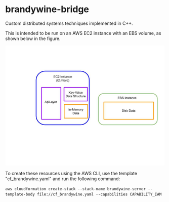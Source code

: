 # brandywine-bridge
Custom distributed systems techniques implemented in C++.

This is intended to be run on an AWS EC2 instance with an EBS volume,
as shown below in the figure.

![alt text](Key_Value_Store_v1.jpg)

To create these resources using the AWS CLI, use the template "cf_brandywine.yaml"
and run the following command: 

```aws cloudformation create-stack --stack-name brandywine-server --template-body file://cf_brandywine.yaml --capabilities CAPABILITY_IAM```
